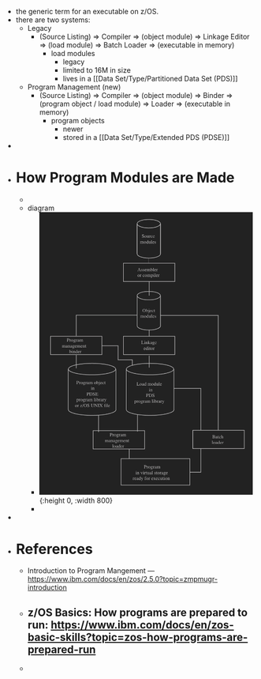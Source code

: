- the generic term for an executable on z/OS.
- there are two systems:
	- Legacy
		- (Source Listing) => Compiler => (object module) => Linkage Editor => (load module) => Batch Loader => (executable in memory)
			- load modules
				- legacy
				- limited to 16M in size
				- lives in a [[Data Set/Type/Partitioned Data Set (PDS)]]
	- Program Management (new)
		- (Source Listing) => Compiler => (object module) => Binder => (program object / load module) => Loader => (executable in memory)
			- program objects
				- newer
				- stored in a [[Data Set/Type/Extended PDS (PDSE)]]
-
- # How Program Modules are Made
	-
	- diagram
		- ![image.png](../assets/image_1754180789322_0.png){:height 0, :width 800}
		-
-
- # References
	- Introduction to Program Mangement — https://www.ibm.com/docs/en/zos/2.5.0?topic=zmpmugr-introduction
	- z/OS Basics: How programs are prepared to run: https://www.ibm.com/docs/en/zos-basic-skills?topic=zos-how-programs-are-prepared-run
		-
	-